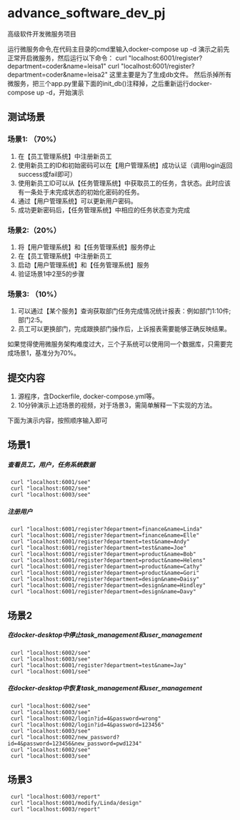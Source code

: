 # advance_software_dev_pj
高级软件开发微服务项目

运行微服务命令,在代码主目录的cmd里输入docker-compose up -d
演示之前先正常开启微服务，然后运行以下命令：
     curl "localhost:6001/register?department=coder&name=leisa1"
     curl "localhost:6001/register?department=coder&name=leisa2"
这里主要是为了生成db文件。
然后杀掉所有微服务，把三个app.py里最下面的init_db()注释掉，之后重新运行docker-compose up -d，开始演示


## 测试场景
### 场景1: （70%）
1. 在【员工管理系统】中注册新员工
2. 使用新员工的ID和初始密码可以在【用户管理系统】成功认证（调用login返回success或fail即可）
3. 使用新员工ID可以从【任务管理系统】中获取员工的任务，含状态。此时应该有一条处于未完成状态的初始化密码的任务。
4. 通过【用户管理系统】可以更新用户密码。
5. 成功更新密码后，【任务管理系统】中相应的任务状态变为完成

### 场景2:（20%）
1. 将【用户管理系统】和【任务管理系统】服务停止
2. 在【员工管理系统】中注册新员工
3. 启动【用户管理系统】和【任务管理系统】服务
4. 验证场景1中2至5的步骤

### 场景3: （10%）
1. 可以通过【某个服务】查询获取部门任务完成情况统计报表：例如部门1:10件; 部门2:5。
2. 员工可以更换部门，完成跟换部门操作后，上诉报表需要能够正确反映结果。


如果觉得使用微服务架构难度过大，三个子系统可以使用同一个数据库，只需要完成场景1，基准分为70%。

## 提交内容
1. 源程序，含Dockerfile, docker-compose.yml等。
2. 10分钟演示上述场景的视频，对于场景3，需简单解释一下实现的方法。

下面为演示内容，按照顺序输入即可
## 场景1
##### 查看员工，用户，任务系统数据
     curl "localhost:6001/see"
     curl "localhost:6002/see"
     curl "localhost:6003/see"
##### 注册用户
     curl "localhost:6001/register?department=finance&name=Linda"
     curl "localhost:6001/register?department=finance&name=Elle"
     curl "localhost:6001/register?department=test&name=Andy"
     curl "localhost:6001/register?department=test&name=Joe"
     curl "localhost:6001/register?department=product&name=Bob"
     curl "localhost:6001/register?department=product&name=Helens"
     curl "localhost:6001/register?department=product&name=Cathy"
     curl "localhost:6001/register?department=product&name=Gori"
     curl "localhost:6001/register?department=design&name=Daisy"
     curl "localhost:6001/register?department=design&name=Hindley"
     curl "localhost:6001/register?department=design&name=Davy"
## 场景2
##### 在docker-desktop中停止task_management和user_management
     curl "localhost:6002/see"
     curl "localhost:6003/see"
     curl "localhost:6001/register?department=test&name=Jay"
     curl "localhost:6001/see"
##### 在docker-desktop中恢复task_management和user_management
     curl "localhost:6002/see"
     curl "localhost:6003/see"
     curl "localhost:6002/login?id=4&password=wrong"
     curl "localhost:6002/login?id=4&password=123456"
     curl "localhost:6003/see"
     curl "localhost:6002/new_password?id=4&password=123456&new_password=pwd1234"
     curl "localhost:6002/see"
     curl "localhost:6003/see"
## 场景3
     curl "localhost:6003/report"
     curl "localhost:6001/modify/Linda/design"
     curl "localhost:6003/report"